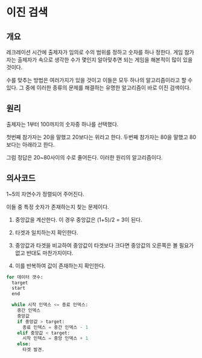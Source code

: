 # 이진 검색

## 개요

레크레이션 시간에 출제자가 임의로 수의 범위를 정하고 숫자를 하나 정한다. 게임 참가자는 출제자가 속으로 생각한 수가 몇인지 알아맞추면 되는 게임을 해본적이 많이 있을 것이다.

수를 맞추는 방법은 여러가지가 있을 것이고 이들은 모두 하나의 알고리즘이라고 할 수 있다. 그 중에 이러한 종류의 문제를 해결하는 유명한 알고리즘이 바로 이진 검색이다.

## 원리

출제자는 1부터 100까지의 숫자중 하나를 선택했다.

첫번째 참가자는 20을 말했고 20보다는 위라고 한다. 두번째 참가자는 80을 말했고 80보다는 아래라고 한다.

그럼 정답은 20~80사이의 수로 줄어든다. 이러한 원리의 알고리즘이다.

## 의사코드

1~5의 자연수가 정렬되어 주어진다.

이들 중 특정 숫자가 존재하는지 찾는 문제이다.

1. 중앙값을 계산한다.
이 경우 중앙값은 (1+5)/2 = 3이 된다.

2. 타겟과 일치하는지 확인한다.
3. 중앙값과 타겟을 비교하여 중앙값이 타겟보다 크다면 중앙값의 오른쪽은 볼 필요가 없고 반대도 마찬가지이다.
4. 이를 반복하여 값이 존재하는지 확인한다.

```python
for 데이터 갯수:
  target
  start
  end

  while 시작 인덱스 <= 종료 인덱스:
    중간 인덱스
    중앙값
    if 중앙값 > target:
      종료 인덱스 = 중간 인덱스 - 1
    elif 중앙값 < target:
      시작 인덱스 = 중앙 인덱스 + 1
    else:
      타겟 발견.    
```